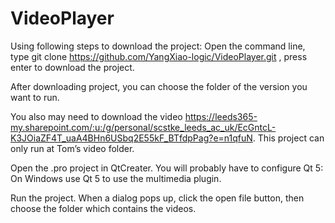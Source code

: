 # VideoPlayer
Using following steps to download the project: 
Open the command line, type git clone https://github.com/YangXiao-logic/VideoPlayer.git , press enter to download the project. 

After downloading project, you can choose the folder of the version you want to run.

You also may need to download the video https://leeds365-my.sharepoint.com/:u:/g/personal/scstke_leeds_ac_uk/EcGntcL-K3JOiaZF4T_uaA4BHn6USbq2E55kF_BTfdpPag?e=n1qfuN. 
This project can only run at Tom’s video folder. 

Open the .pro project in QtCreater. You will probably have to configure Qt 5:  On Windows use Qt 5 to use the multimedia plugin. 

Run the project. When a dialog pops up, click the open file button, then choose the folder which contains the videos. 
